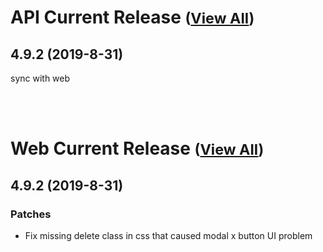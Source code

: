 
# API Current Release <small>([View All](/API.md))</small>
## 4.9.2 (2019-8-31)
sync with web

<br><br>
# Web Current Release <small>([View All](/Web.md))</small>
## 4.9.2 (2019-8-31)
### Patches 

- Fix missing delete class in css that caused modal x button UI problem

  